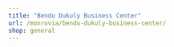 ```yaml
---
title: "Bendu Dukuly Business Center"
url: /monrovia/bendu-dukuly-business-center/
shop: general
---
```

